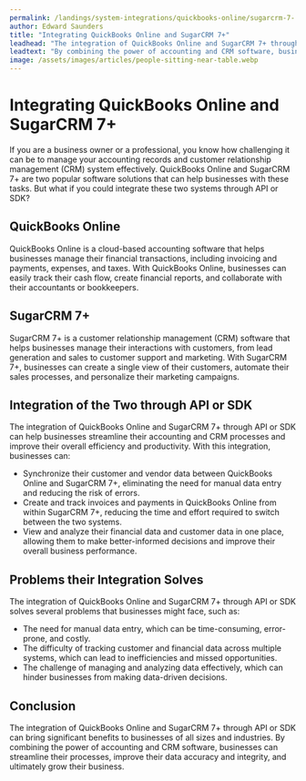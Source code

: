 ```yaml
---
permalink: /landings/system-integrations/quickbooks-online/sugarcrm-7-
author: Edward Saunders
title: "Integrating QuickBooks Online and SugarCRM 7+"
leadhead: "The integration of QuickBooks Online and SugarCRM 7+ through API or SDK can bring significant benefits to businesses of all sizes and industries"
leadtext: "By combining the power of accounting and CRM software, businesses can streamline their processes, improve their data accuracy and integrity, and ultimately grow their business."
image: /assets/images/articles/people-sitting-near-table.webp
---
```

<div class="arttext">  <h1>Integrating QuickBooks Online and SugarCRM 7+</h1>
  
  <p>If you are a business owner or a professional, you know how challenging it can be to manage your accounting records and customer relationship management (CRM) system effectively. QuickBooks Online and SugarCRM 7+ are two popular software solutions that can help businesses with these tasks. But what if you could integrate these two systems through API or SDK?</p>
  
  <h2>QuickBooks Online</h2>
  
  <p>QuickBooks Online is a cloud-based accounting software that helps businesses manage their financial transactions, including invoicing and payments, expenses, and taxes. With QuickBooks Online, businesses can easily track their cash flow, create financial reports, and collaborate with their accountants or bookkeepers.</p>
  
  <h2>SugarCRM 7+</h2>
  
  <p>SugarCRM 7+ is a customer relationship management (CRM) software that helps businesses manage their interactions with customers, from lead generation and sales to customer support and marketing. With SugarCRM 7+, businesses can create a single view of their customers, automate their sales processes, and personalize their marketing campaigns.</p>
  
  <h2>Integration of the Two through API or SDK</h2>
  
  <p>The integration of QuickBooks Online and SugarCRM 7+ through API or SDK can help businesses streamline their accounting and CRM processes and improve their overall efficiency and productivity. With this integration, businesses can:</p>
  
  <ul>
    <li>Synchronize their customer and vendor data between QuickBooks Online and SugarCRM 7+, eliminating the need for manual data entry and reducing the risk of errors.</li>
    <li>Create and track invoices and payments in QuickBooks Online from within SugarCRM 7+, reducing the time and effort required to switch between the two systems.</li>
    <li>View and analyze their financial data and customer data in one place, allowing them to make better-informed decisions and improve their overall business performance.</li>
  </ul>
  
  <h2>Problems their Integration Solves</h2>
  
  <p>The integration of QuickBooks Online and SugarCRM 7+ through API or SDK solves several problems that businesses might face, such as:</p>
  
  <ul>
    <li>The need for manual data entry, which can be time-consuming, error-prone, and costly.</li>
    <li>The difficulty of tracking customer and financial data across multiple systems, which can lead to inefficiencies and missed opportunities.</li>
    <li>The challenge of managing and analyzing data effectively, which can hinder businesses from making data-driven decisions.</li>
  </ul>
  
  <h2>Conclusion</h2>
  
  <p>The integration of QuickBooks Online and SugarCRM 7+ through API or SDK can bring significant benefits to businesses of all sizes and industries. By combining the power of accounting and CRM software, businesses can streamline their processes, improve their data accuracy and integrity, and ultimately grow their business.</p>
  
</div>